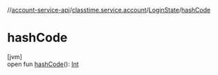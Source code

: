 //[account-service-api](../../../index.md)/[classtime.service.account](../index.md)/[LoginState](index.md)/[hashCode](hash-code.md)

# hashCode

[jvm]\
open fun [hashCode](hash-code.md)(): [Int](https://kotlinlang.org/api/latest/jvm/stdlib/kotlin/-int/index.html)
